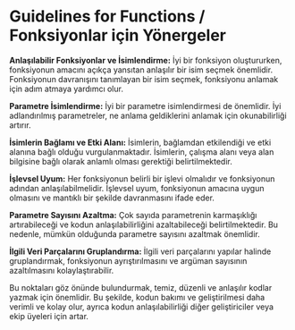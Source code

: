 # Guidelines for Functions / Fonksiyonlar için Yönergeler

**Anlaşılabilir Fonksiyonlar ve İsimlendirme:** İyi bir fonksiyon oluştururken, fonksiyonun amacını açıkça yansıtan anlaşılır bir isim seçmek önemlidir. Fonksiyonun davranışını tanımlayan bir isim seçmek, fonksiyonu anlamak için adım atmaya yardımcı olur.

**Parametre İsimlendirme:** İyi bir parametre isimlendirmesi de önemlidir. İyi adlandırılmış parametreler, ne anlama geldiklerini anlamak için okunabilirliği artırır.

**İsimlerin Bağlamı ve Etki Alanı:** İsimlerin, bağlamdan etkilendiği ve etki alanına bağlı olduğu vurgulanmaktadır. İsimlerin, çalışma alanı veya alan bilgisine bağlı olarak anlamlı olması gerektiği belirtilmektedir.

**İşlevsel Uyum:** Her fonksiyonun belirli bir işlevi olmalıdır ve fonksiyonun adından anlaşılabilmelidir. İşlevsel uyum, fonksiyonun amacına uygun olmasını ve mantıklı bir şekilde davranmasını ifade eder.

**Parametre Sayısını Azaltma:** Çok sayıda parametrenin karmaşıklığı artırabileceği ve kodun anlaşılabilirliğini azaltabileceği belirtilmektedir. Bu nedenle, mümkün olduğunda parametre sayısını azaltmak önemlidir.

**İlgili Veri Parçalarını Gruplandırma:** İlgili veri parçalarını yapılar halinde gruplandırmak, fonksiyonun ayrıştırılmasını ve argüman sayısının azaltılmasını kolaylaştırabilir.

Bu noktaları göz önünde bulundurmak, temiz, düzenli ve anlaşılır kodlar yazmak için önemlidir. Bu şekilde, kodun bakımı ve geliştirilmesi daha verimli ve kolay olur, ayrıca kodun anlaşılabilirliği diğer geliştiriciler veya ekip üyeleri için artar.